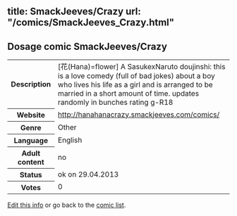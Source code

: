 title: SmackJeeves/Crazy
url: "/comics/SmackJeeves_Crazy.html"
---
Dosage comic SmackJeeves/Crazy
-----------------------------------------

<p id="msg"></p>
<script type="text/javascript">
if (window.location.search === '?edit_info_mail=sent_ok') {
  var elem = document.getElementById("msg");
  elem.innerHTML = 'Edited information sucessfully sent.';
  elem.className = 'ok';
}
</script>
<table class="comicinfo">
<tr>
<th>Description</th><td>[花(Hana)=flower] A SasukexNaruto doujinshi: this is a love comedy (full of bad jokes) about a boy who lives his life as a girl and is arranged to be married in a short amount of time. updates randomly in bunches rating g-R18</td>
</tr>
<tr>
<th>Website</th><td><a href="http://hanahanacrazy.smackjeeves.com/comics/">http://hanahanacrazy.smackjeeves.com/comics/</a></td>
</tr>
<tr>
<th>Genre</th><td>Other</td>
</tr>
<tr>
<th>Language</th><td>English</td>
</tr>
<tr>
<th>Adult content</th><td>no</td>
</tr>
<tr>
<th>Status</th><td>ok on 29.04.2013</td>
</tr>
<tr>
<th>Votes</th><td>0</td>
</tr>
</table>

[Edit this info](SmackJeeves_Crazy_edit.html) or go back to the [comic list](../comic-index.html).
